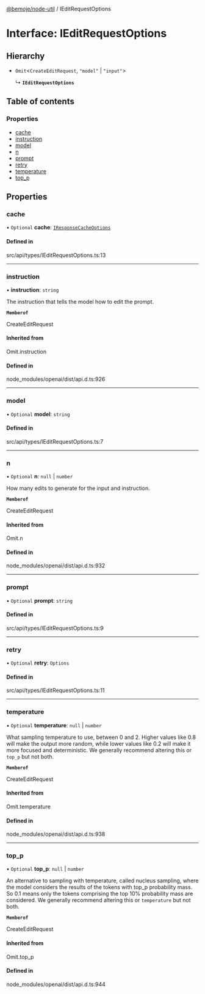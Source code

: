 [@bemoje/node-util](/docs/index.md) / IEditRequestOptions

# Interface: IEditRequestOptions

## Hierarchy

- `Omit`<`CreateEditRequest`, ``"model"`` \| ``"input"``\>

  ↳ **`IEditRequestOptions`**

## Table of contents

### Properties

- [cache](/docs/interfaces/IEditRequestOptions.md#cache)
- [instruction](/docs/interfaces/IEditRequestOptions.md#instruction)
- [model](/docs/interfaces/IEditRequestOptions.md#model)
- [n](/docs/interfaces/IEditRequestOptions.md#n)
- [prompt](/docs/interfaces/IEditRequestOptions.md#prompt)
- [retry](/docs/interfaces/IEditRequestOptions.md#retry)
- [temperature](/docs/interfaces/IEditRequestOptions.md#temperature)
- [top\_p](/docs/interfaces/IEditRequestOptions.md#top_p)

## Properties

### cache

• `Optional` **cache**: [`IResponseCacheOptions`](/docs/interfaces/IResponseCacheOptions.md)

#### Defined in

src/api/types/IEditRequestOptions.ts:13

___

### instruction

• **instruction**: `string`

The instruction that tells the model how to edit the prompt.

**`Memberof`**

CreateEditRequest

#### Inherited from

Omit.instruction

#### Defined in

node_modules/openai/dist/api.d.ts:926

___

### model

• `Optional` **model**: `string`

#### Defined in

src/api/types/IEditRequestOptions.ts:7

___

### n

• `Optional` **n**: ``null`` \| `number`

How many edits to generate for the input and instruction.

**`Memberof`**

CreateEditRequest

#### Inherited from

Omit.n

#### Defined in

node_modules/openai/dist/api.d.ts:932

___

### prompt

• `Optional` **prompt**: `string`

#### Defined in

src/api/types/IEditRequestOptions.ts:9

___

### retry

• `Optional` **retry**: `Options`

#### Defined in

src/api/types/IEditRequestOptions.ts:11

___

### temperature

• `Optional` **temperature**: ``null`` \| `number`

What sampling temperature to use, between 0 and 2. Higher values like 0.8 will make the output more random, while lower values like 0.2 will make it more focused and deterministic.  We generally recommend altering this or `top_p` but not both.

**`Memberof`**

CreateEditRequest

#### Inherited from

Omit.temperature

#### Defined in

node_modules/openai/dist/api.d.ts:938

___

### top\_p

• `Optional` **top\_p**: ``null`` \| `number`

An alternative to sampling with temperature, called nucleus sampling, where the model considers the results of the tokens with top_p probability mass. So 0.1 means only the tokens comprising the top 10% probability mass are considered.  We generally recommend altering this or `temperature` but not both.

**`Memberof`**

CreateEditRequest

#### Inherited from

Omit.top\_p

#### Defined in

node_modules/openai/dist/api.d.ts:944
